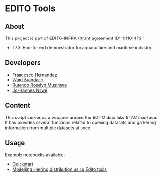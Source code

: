 # EDITO Tools

## About
This project is part of EDITO-INFRA 
([Grant agreement ID: 101101473](https://doi.org/10.3030/101101473)):
- T7.3: End-to-end demonstrator for aquaculture and maritime industry.


## Developers
- [Francesco Hernandez](francisco.hernandez@vliz.be)
- [Ward Standaert](https://github.com/WardStandaert)
- [Rutendo Roselyn Musimwa](rutendo.musimwa@vliz.be)
- [Jo-Hannes Nowé](johannes.nowe@vliz.be)


## Content
This script serves as a wrapper around the EDITO data lake STAC interface. It has provides several functions related to opening datasets and gathering information from multiple datasets at once. 

## Usage
Example notebooks available:
- [Quickstart](https://github.com/willem0boone/Edito_R_tutorial)
- [Modelling Herring distribution using Edito tools](https://github.com/WardStandaert/HerringDistributionModellingEdito)